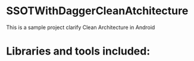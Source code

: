 # SSOTWithDaggerCleanAtchitecture

This is a sample project clarify Clean Architecture in Android

# Libraries and tools included:
